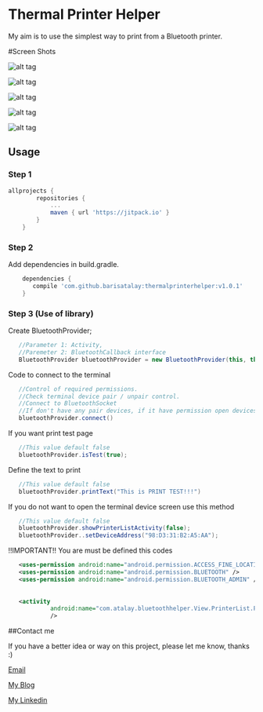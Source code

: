 # Thermal Printer Helper
My aim is to use the simplest way to print from a Bluetooth printer.

#Screen Shots

![alt tag](screenshots/1.png)

![alt tag](screenshots/2.png)

![alt tag](screenshots/3.png)

![alt tag](screenshots/4.jpg)

![alt tag](screenshots/5.jpg)


## Usage

### Step 1
```groovy
allprojects {
		repositories {
			...
			maven { url 'https://jitpack.io' }
		}
	}
```

### Step 2

Add dependencies in build.gradle.
```groovy
    dependencies {
       compile 'com.github.barisatalay:thermalprinterhelper:v1.0.1'
    }
```

### Step 3 (Use of library)
Create BluetoothProvider;
```java
   //Parameter 1: Activity,
   //Paremeter 2: BluetoothCallback interface
   BluetoothProvider bluetoothProvider = new BluetoothProvider(this, this);
``` 

Code to connect to the terminal
```java
   //Control of required permissions.
   //Check terminal device pair / unpair control.
   //Connect to BluetoothSocket
   //If don't have any pair devices, if it have permission open devices activity 
   bluetoothProvider.connect()
```

If you want print test page
```java
   //This value default false
   bluetoothProvider.isTest(true);
```

Define the text to print
```java
   //This value default false
   bluetoothProvider.printText("This is PRINT TEST!!!")
```

If you do not want to open the terminal device screen use this method
```java
   //This value default false
   bluetoothProvider.showPrinterListActivity(false);
   bluetoothProvider..setDeviceAddress("98:D3:31:B2:A5:AA");
```

!!IMPORTANT!! You are must be defined this codes

```xml
   <uses-permission android:name="android.permission.ACCESS_FINE_LOCATION" />
   <uses-permission android:name="android.permission.BLUETOOTH" />
   <uses-permission android:name="android.permission.BLUETOOTH_ADMIN" />
   
   
   <activity
            android:name="com.atalay.bluetoothhelper.View.PrinterList.PrinterListActivity"
            />
```


##Contact me

 If you have a better idea or way on this project, please let me know, thanks :)

[Email](mailto:b.atalay07@hotmail.com)

[My Blog](http://brsatalay.blogspot.com.tr)

[My Linkedin](http://linkedin.com/in/barisatalay07/)

